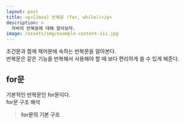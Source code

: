 ```yaml
---
layout: post
title: <p>[Java] 반복문 (for, while))</p>
description: >
  자바의 반복문에 대해 알아보자.
image: /assets/img/example-content-iii.jpg
---
```

 조건문과 함께 제어문에 속하는 반복문을 알아본다. <br>
 반복문은 같은 기능을 반복해서 사용해야 할 때 보다 편리하게 쓸 수 있게 해준다.


## for문
기본적인 반복문인 for문이다. <br>
for문 구조 해석

>**for문의 기본 구조**

